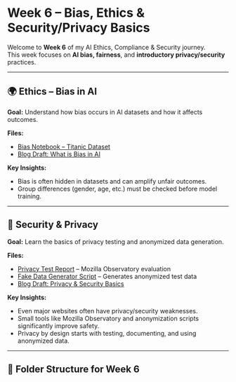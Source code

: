 # Week 6 – Bias, Ethics & Security/Privacy Basics

Welcome to **Week 6** of my AI Ethics, Compliance & Security journey.  
This week focuses on **AI bias, fairness**, and **introductory privacy/security** practices.

---

## 🌍 Ethics – Bias in AI

**Goal:** Understand how bias occurs in AI datasets and how it affects outcomes.

**Files:**
- [Bias Notebook – Titanic Dataset](./ethics/bias_titanic.ipynb)  
- [Blog Draft: What is Bias in AI](./portfolio/bias_article.md)  

**Key Insights:**  
- Bias is often hidden in datasets and can amplify unfair outcomes.  
- Group differences (gender, age, etc.) must be checked before model training.  

---

## 🔐 Security & Privacy

**Goal:** Learn the basics of privacy testing and anonymized data generation.

**Files:**
- [Privacy Test Report](./privacy/privacy_test_report.md) – Mozilla Observatory evaluation  
- [Fake Data Generator Script](./privacy/fake_data_generator.py) – Generates anonymized test data  
- [Blog Draft: Privacy & Security Basics](./portfolio/privacy_article.md)  

**Key Insights:**  
- Even major websites often have privacy/security weaknesses.  
- Small tools like Mozilla Observatory and anonymization scripts significantly improve safety.  
- Privacy by design starts with testing, documenting, and using anonymized data.  

---

## 📂 Folder Structure for Week 6

